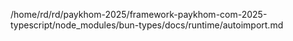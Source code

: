 /home/rd/rd/paykhom-2025/framework-paykhom-com-2025-typescript/node_modules/bun-types/docs/runtime/autoimport.md